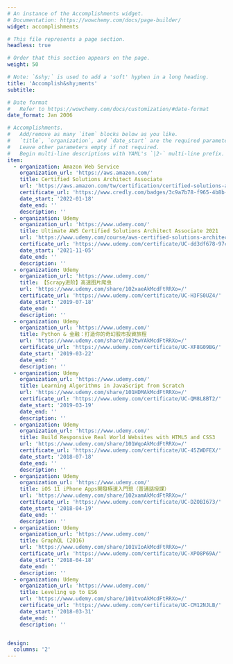```yaml
---
# An instance of the Accomplishments widget.
# Documentation: https://wowchemy.com/docs/page-builder/
widget: accomplishments

# This file represents a page section.
headless: true

# Order that this section appears on the page.
weight: 50

# Note: `&shy;` is used to add a 'soft' hyphen in a long heading.
title: 'Accomplish&shy;ments'
subtitle:

# Date format
#   Refer to https://wowchemy.com/docs/customization/#date-format
date_format: Jan 2006

# Accomplishments.
#   Add/remove as many `item` blocks below as you like.
#   `title`, `organization`, and `date_start` are the required parameters.
#   Leave other parameters empty if not required.
#   Begin multi-line descriptions with YAML's `|2-` multi-line prefix.
item:
  - organization: Amazon Web Service
    organization_url: 'https://aws.amazon.com/'
    title: Certified Solutions Architect Associate
    url: 'https://aws.amazon.com/tw/certification/certified-solutions-architect-associate/'
    certificate_url: 'https://www.credly.com/badges/3c9a7b78-f965-4b8b-a281-1fd1dafcfc7c/public_url'
    date_start: '2022-01-18'
    date_end: ''
    description: ''
  - organization: Udemy
    organization_url: 'https://www.udemy.com/'
    title: Ultimate AWS Certified Solutions Architect Associate 2021
    url: 'https://www.udemy.com/course/aws-certified-solutions-architect-associate-saa-c02/'
    certificate_url: 'https://www.udemy.com/certificate/UC-dd3df678-97cd-46c7-9d0a-7ee6009d67c0/'
    date_start: '2021-11-05'
    date_end: ''
    description: ''
  - organization: Udemy
    organization_url: 'https://www.udemy.com/'
    title: 【Scrapy进阶】高速图片爬虫
    url: 'https://www.udemy.com/share/102xaeAkMcdFtRRXo=/'
    certificate_url: 'https://www.udemy.com/certificate/UC-H3FS0UZ4/'
    date_start: '2019-07-18'
    date_end: ''
    description: ''
  - organization: Udemy
    organization_url: 'https://www.udemy.com/'
    title: Python & 金融：打造你的奇幻股市投資旅程
    url: 'https://www.udemy.com/share/102twYAkMcdFtRRXo=/'
    certificate_url: 'https://www.udemy.com/certificate/UC-XF8G09BG/'
    date_start: '2019-03-22'
    date_end: ''
    description: ''
  - organization: Udemy
    organization_url: 'https://www.udemy.com/'
    title: Learning Algorithms in JavaScript from Scratch
    url: 'https://www.udemy.com/share/101HDMAkMcdFtRRXo=/'
    certificate_url: 'https://www.udemy.com/certificate/UC-QM8L8BT2/'
    date_start: '2019-03-19'
    date_end: ''
    description: ''
  - organization: Udemy
    organization_url: 'https://www.udemy.com/'
    title: Build Responsive Real World Websites with HTML5 and CSS3
    url: 'https://www.udemy.com/share/101WqoAkMcdFtRRXo=/'
    certificate_url: 'https://www.udemy.com/certificate/UC-45ZWDFEX/'
    date_start: '2018-07-18'
    date_end: ''
    description: ''
  - organization: Udemy
    organization_url: 'https://www.udemy.com/'
    title: iOS 11 iPhone Apps開發極速入門班（普通話授課）
    url: 'https://www.udemy.com/share/102xamAkMcdFtRRXo=/'
    certificate_url: 'https://www.udemy.com/certificate/UC-DZOBI673/'
    date_start: '2018-04-19'
    date_end: ''
    description: ''
  - organization: Udemy
    organization_url: 'https://www.udemy.com/'
    title: GraphQL (2016)
    url: 'https://www.udemy.com/share/101VIoAkMcdFtRRXo=/'
    certificate_url: 'https://www.udemy.com/certificate/UC-XPO8P69A/'
    date_start: '2018-04-18'
    date_end: ''
    description: ''
  - organization: Udemy
    organization_url: 'https://www.udemy.com/'
    title: Leveling up to ES6
    url: 'https://www.udemy.com/share/101tvoAkMcdFtRRXo=/'
    certificate_url: 'https://www.udemy.com/certificate/UC-CM12NJLB/'
    date_start: '2018-03-31'
    date_end: ''
    description: ''


design:
  columns: '2' 
---
```


